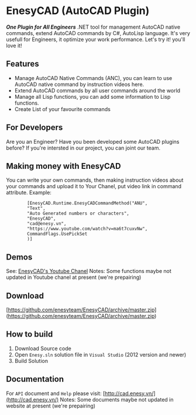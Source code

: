 # EnesyCAD (AutoCAD Plugin)
***One Plugin for All Engineers***
.NET tool for management AutoCAD native commands, extend AutoCAD commands by C#, AutoLisp language. It's very usefull for Engineers, it optimize your work performance. Let's try it! you'll love it!

## Features
* Manage AutoCAD Native Commands (ANC), you can learn to use AutoCAD native command by instruction videos here.
* Extend AutoCAD commands by all user commands around the world
* Manage all Lisp functions, you can add some information to Lisp functions.
* Create List of your favourite commands

## For Developers
Are you an Engineer? Have you been developed some AutoCAD plugins before? If you're intersted in our project, you can joint our team.

## **Making money** with EnesyCAD
You can write your own commands, then making instruction videos about your commands and upload it to Your Chanel, put  video link in command attribute.
Example:
```
        [EnesyCAD.Runtime.EnesyCADCommandMethod("ANU",
        "Text",
        "Auto Generated numbers or characters",
        "EnesyCAD",
        "cad@enesy.vn",
        "https://www.youtube.com/watch?v=ma6t7cuxvNw",
        CommandFlags.UsePickSet
        )]
```

## Demos
See: [EnesyCAD's Youtube Chanel](https://www.youtube.com/enesycadteam)
Notes: Some functions maybe not updated in Youtube chanel at present (we're prepairing)
## Download
[https://github.com/enesyteam/EnesyCAD/archive/master.zip] (https://github.com/enesyteam/EnesyCAD/archive/master.zip)

## How to build
1. Download Source code
2. Open `Enesy.sln` solution file in `Visual Studio` (2012 version and newer)
3. Build Solution

## Documentation
For `API` document and `Help` please visit: [http://cad.enesy.vn/](http://cad.enesy.vn/)
Notes: Some documents maybe not updated in website at present (we're prepairing)
